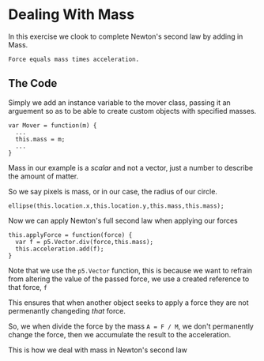 # Dealing With Mass

In this exercise we clook to complete Newton's second law by adding in Mass.

```
Force equals mass times acceleration.
```

## The Code
Simply we add an instance variable to the mover class, passing it an arguement so as to be able to create custom objects with specified masses.

```
var Mover = function(m) {
  ...
  this.mass = m;
  ...
}
```

Mass in our example is a _scalar_ and not a vector, just a number to describe the amount of matter.

So we say pixels is mass, or in our case, the radius of our circle.

```
ellipse(this.location.x,this.location.y,this.mass,this.mass);
```

Now we can apply Newton's full second law when applying our forces

```
this.applyForce = function(force) {
  var f = p5.Vector.div(force,this.mass);
  this.acceleration.add(f);
}
```

Note that we use the `p5.Vector` function, this is because we want to refrain from altering the value of the passed force, we use a created reference to that force, `f`

This ensures that when another object seeks to apply a force they are not permenantly changeding _that_ force.

So, we when divide the force by the mass `A = F / M`, we don't permanently change the force, then we accumulate the result to the acceleration.

This is how we deal with mass in Newton's second law
